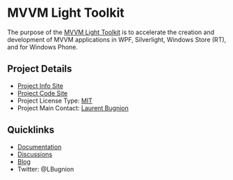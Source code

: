 # MVVM Light Toolkit

The purpose of the [MVVM Light Toolkit](http://mvvmlight.net/) is to accelerate the creation and development of MVVM applications in WPF, Silverlight, Windows Store (RT), and for Windows Phone.

## Project Details
* [Project Info Site](http://mvvmlight.net)
* [Project Code Site](http://mvvmlight.codeplex.com/SourceControl/latest) 
* Project License Type: [MIT](http://mvvmlight.codeplex.com/license)
* Project Main Contact: [Laurent Bugnion](http://www.codeplex.com/site/users/view/lbugnion) 

## Quicklinks

* [Documentation](http://mvvmlight.codeplex.com/documentation) 
* [Discussions](http://mvvmlight.codeplex.com/discussions) 
* [Blog](http://blog.galasoft.ch/posts/category/mvvm/)
* Twitter: @LBugnion

